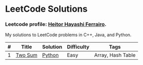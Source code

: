 # LeetCode Solutions

### Leetcode profile: [Heitor Hayashi Ferrairo](https://leetcode.com/u/hayashiHeitor/).

My solutions to LeetCode problems in C++, Java, and Python.

| # | Title | Solution | Difficulty | Tags |
|---|-------|----------|------------|------|
|1|[Two Sum](https://leetcode.com/problems/two-sum/)|[Python](./Scripts/Python/1.%20Two%20Sum.py)|Easy|Array, Hash Table|
